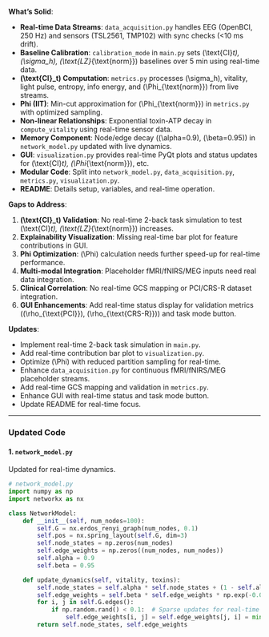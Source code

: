 <DOCUMENT filename="work.txt">

**What’s Solid**:
- **Real-time Data Streams**: `data_acquisition.py` handles EEG (OpenBCI, 250 Hz) and sensors (TSL2561, TMP102) with sync checks (<10 ms drift).
- **Baseline Calibration**: `calibration_mode` in `main.py` sets \(\text{CI}_t\), \(\sigma_h\), \(\text{LZ}_{\text{norm}}\) baselines over 5 min using real-time data.
- **\(\text{CI}_t\) Computation**: `metrics.py` processes \(\sigma_h\), vitality, light pulse, entropy, info energy, and \(\Phi_{\text{norm}}\) from live streams.
- **Phi (IIT)**: Min-cut approximation for \(\Phi_{\text{norm}}\) in `metrics.py` with optimized sampling.
- **Non-linear Relationships**: Exponential toxin-ATP decay in `compute_vitality` using real-time sensor data.
- **Memory Component**: Node/edge decay (\(\alpha=0.9\), \(\beta=0.95\)) in `network_model.py` updated with live dynamics.
- **GUI**: `visualization.py` provides real-time PyQt plots and status updates for \(\text{CI}_t\), \(\Phi_{\text{norm}}\), etc.
- **Modular Code**: Split into `network_model.py`, `data_acquisition.py`, `metrics.py`, `visualization.py`.
- **README**: Details setup, variables, and real-time operation.

**Gaps to Address**:
1. **\(\text{CI}_t\) Validation**: No real-time 2-back task simulation to test \(\text{CI}_t\), \(\text{LZ}_{\text{norm}}\) increases.
2. **Explainability Visualization**: Missing real-time bar plot for feature contributions in GUI.
3. **Phi Optimization**: \(\Phi\) calculation needs further speed-up for real-time performance.
4. **Multi-modal Integration**: Placeholder fMRI/fNIRS/MEG inputs need real data integration.
5. **Clinical Correlation**: No real-time GCS mapping or PCI/CRS-R dataset integration.
6. **GUI Enhancements**: Add real-time status display for validation metrics (\(\rho_{\text{PCI}}\), \(\rho_{\text{CRS-R}}\)) and task mode button.

**Updates**:
- Implement real-time 2-back task simulation in `main.py`.
- Add real-time contribution bar plot to `visualization.py`.
- Optimize \(\Phi\) with reduced partition sampling for real-time.
- Enhance `data_acquisition.py` for continuous fMRI/fNIRS/MEG placeholder streams.
- Add real-time GCS mapping and validation in `metrics.py`.
- Enhance GUI with real-time status and task mode button.
- Update README for real-time focus.

---

### Updated Code

#### 1. `network_model.py`
Updated for real-time dynamics.

```python
# network_model.py
import numpy as np
import networkx as nx

class NetworkModel:
    def __init__(self, num_nodes=100):
        self.G = nx.erdos_renyi_graph(num_nodes, 0.1)
        self.pos = nx.spring_layout(self.G, dim=3)
        self.node_states = np.zeros(num_nodes)
        self.edge_weights = np.zeros((num_nodes, num_nodes))
        self.alpha = 0.9
        self.beta = 0.95

    def update_dynamics(self, vitality, toxins):
        self.node_states = self.alpha * self.node_states + (1 - self.alpha) * vitality * np.random.rand(len(self.node_states))
        self.edge_weights = self.beta * self.edge_weights * np.exp(-0.01 * toxins)
        for i, j in self.G.edges():
            if np.random.rand() < 0.1:  # Sparse updates for real-time
                self.edge_weights[i, j] = self.edge_weights[j, i] = min(1.0, max(0.0, self.edge_weights[i, j] + np.random.normal(0, 0.1)))
        return self.node_states, self.edge_weights
